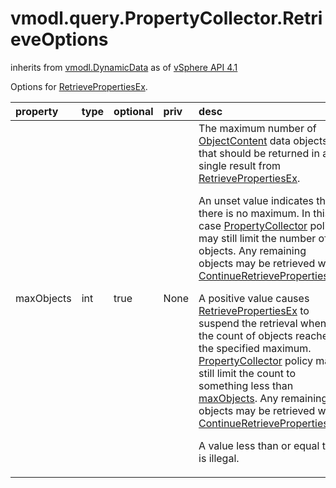 vmodl.query.PropertyCollector.RetrieveOptions
=============================================
inherits from [vmodl.DynamicData](docs/vmodl.DynamicData.md)
as of [vSphere API 4.1](vim.version.md#vmodl.query.version.version3)


Options for <a href="vmodl.query.PropertyCollector.md#retrievePropertiesEx">RetrievePropertiesEx</a>.

| property | type | optional | priv | desc |
|:---------|:-----|:---------|:-----|:-----|
| maxObjects | int | true | None | The maximum number of <a href="vmodl.query.PropertyCollector.ObjectContent.md">ObjectContent</a> data   objects that should be returned in a single result from <a href="vmodl.query.PropertyCollector.md#retrievePropertiesEx">RetrievePropertiesEx</a>.    <p> An unset value indicates that there is no maximum. In this   case <a href="vmodl.query.PropertyCollector.md">PropertyCollector</a> policy may still limit the number   of objects. Any remaining objects may be retrieved with <a href="vmodl.query.PropertyCollector.md#continueRetrievePropertiesEx">ContinueRetrievePropertiesEx</a>.    <p> A positive value causes <a href="vmodl.query.PropertyCollector.md#retrievePropertiesEx">RetrievePropertiesEx</a> to   suspend the retrieval when the count of objects reaches the   specified maximum. <a href="vmodl.query.PropertyCollector.md">PropertyCollector</a> policy may still   limit the count to something less than <a href="vmodl.query.PropertyCollector.RetrieveOptions.md#maxObjects">maxObjects</a>. Any remaining   objects may be retrieved with <a href="vmodl.query.PropertyCollector.md#continueRetrievePropertiesEx">ContinueRetrievePropertiesEx</a>.    <p> A value less than or equal to 0 is illegal. |


